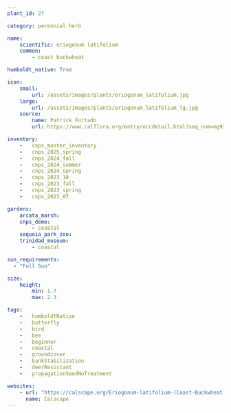 ```yaml
---
plant_id: 27

category: perennial herb

name: 
    scientific: eriogonum latifolium 
    common: 
        - coast buckwheat

humboldt_native: True

icon: 
    small: 
        url: /assets/images/plants/eriogonum_latifolium.jpg 
    large: 
        url: /assets/images/plants/eriogonum_latifolium_lg.jpg 
    source: 
        name: Patrick Furtado 
        url: https://www.calflora.org/entry/occdetail.html?seq_num=mg93236 

inventory: 
    -   cnps_master_inventory
    -   cnps_2025_spring
    -   cnps_2024_fall
    -   cnps_2024_summer
    -   cnps_2024_spring
    -   cnps_2023_10
    -   cnps_2023_fall
    -   cnps_2023_spring
    -   cnps_2023_07 

gardens:
    arcata_marsh:
    cnps_demo:
        - coastal
    sequoia_park_zoo:
    trinidad_museum: 
        - coastal

sun_requirements:
  - "Full Sun"

size:
    height: 
        min: 1.7
        max: 2.3

tags:  
    -   humboldtNative
    -   butterfly
    -   bird
    -   bee
    -   beginner
    -   coastal
    -   groundcover
    -   bankStabilization
    -   deerResistant
    -   propagationSeedNoTreatment

websites:
    - url: "https://calscape.org/Eriogonum-latifolium-(Coast-Buckwheat)" 
      name: Calscape
---
```



